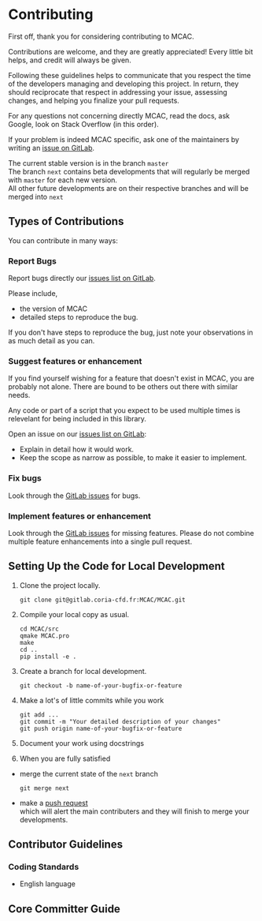 # Contributing

First off, thank you for considering contributing to MCAC.

Contributions are welcome, and they are greatly appreciated! Every
little bit helps, and credit will always be given.

Following these guidelines helps to communicate that you respect
the time of the developers managing and developing this project.
In return, they should reciprocate that respect in addressing your issue, assessing changes,
and helping you finalize your pull requests.

For any questions not concerning directly MCAC, 
read the docs, ask Google, look on Stack Overflow (in this order).

If your problem is indeed MCAC specific,
ask one of the maintainers by writing an [issue on GitLab](https://gitlab.coria-cfd.fr/MCAC/MCAC/issues).

The current stable version is in the branch `master`  
The branch `next` contains beta developments that will regularly be merged with `master` for each new version.   
All other future developments are on their respective branches and will be merged into `next`

## Types of Contributions

You can contribute in many ways:

### Report Bugs

Report bugs directly our [issues list on GitLab](https://gitlab.coria-cfd.fr/MCAC/MCAC/issues).

Please include,
 * the version of MCAC
 * detailed steps to reproduce the bug.

If you don't have steps to reproduce the bug,
just note your observations in as much detail as you can.

### Suggest features or enhancement

If you find yourself wishing for a feature that doesn't exist in MCAC,
you are probably not alone. There are bound to be others out there with similar needs.

Any code or part of a script that you expect to be used multiple times
is relevelant for being included in this library.  

Open an issue on our [issues list on GitLab](https://gitlab.coria-cfd.fr/MCAC/MCAC/issues): 

* Explain in detail how it would work.
* Keep the scope as narrow as possible, to make it easier to implement.

### Fix bugs

Look through the [GitLab issues](https://gitlab.coria-cfd.fr/MCAC/MCAC/issues) for bugs.

### Implement features or enhancement

Look through the [GitLab issues](https://gitlab.coria-cfd.fr/MCAC/MCAC/issues) for missing features.
Please do not combine multiple feature enhancements into a single pull request.

## Setting Up the Code for Local Development

1. Clone the project locally.  
   ```shell
   git clone git@gitlab.coria-cfd.fr:MCAC/MCAC.git
   ```

2. Compile your local copy as usual.  
   ```shell 
   cd MCAC/src  
   qmake MCAC.pro
   make
   cd ..
   pip install -e .
   ```

3. Create a branch for local development.  
   ```shell
   git checkout -b name-of-your-bugfix-or-feature
   ```
    
4. Make a lot's of little commits while you work
   ```shell
   git add ...  
   git commit -m "Your detailed description of your changes"  
   git push origin name-of-your-bugfix-or-feature
   ```  

5. Document your work using docstrings

6. When you are fully satisfied
 - merge the current state of the `next` branch  
   ```shell
   git merge next
   ```  
 - make a [push request](https://gitlab.coria-cfd.fr/MCAC/MCAC/branches)  
   which will alert the main contributers and they will finish to merge your developments.


[comment]: <> (5. Checks that the tests are still working)
[comment]: <> (7. If this is a new feature, write one or multiple tests cases)

## Contributor Guidelines

### Coding Standards

* English language 

[comment]: <> (### Testing)

## Core Committer Guide
